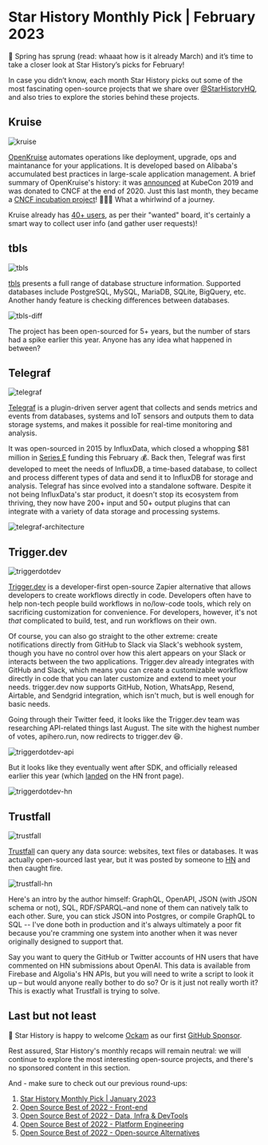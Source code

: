 # Star History Monthly Pick | February 2023

🌸 Spring has sprung (read: whaaat how is it already March) and it’s time to take a closer look at Star History’s picks for February!

In case you didn’t know, each month Star History picks out some of the most fascinating open-source projects that we share over [@StarHistoryHQ](https://twitter.com/StarHistoryHQ), and also tries to explore the stories behind these projects.

## Kruise

![kruise](/blog/assets/star-history-monthly-pick-202302/kruise.webp)

[OpenKruise](https://github.com/openkruise/kruise) automates operations like deployment, upgrade, ops and maintanance for your applications. It is developed based on Alibaba's accumulated best practices in large-scale application management. A brief summary of OpenKruise's history: it was [announced](https://www.alibabacloud.com/blog/595071) at KubeCon 2019 and was donated to CNCF at the end of 2020. Just this last month, they became a [CNCF incubation project](https://www.cncf.io/blog/2023/03/02/openkruise-becomes-a-cncf-incubating-project/)! 🎉🎉🎉 What a whirlwind of a journey.

Kruise already has [40+ users](https://github.com/openkruise/kruise/issues/289), as per their "wanted" board, it's certainly a smart way to collect user info (and gather user requests)!

## tbls

![tbls](/blog/assets/star-history-monthly-pick-202302/tbls.webp)

[tbls](https://github.com/k1LoW/tbls) presents a full range of database structure information. Supported databases include PostgreSQL, MySQL, MariaDB, SQLite, BigQuery, etc. Another handy feature is checking differences between databases.

![tbls-diff](/blog/assets/star-history-monthly-pick-202302/tbls-diff.webp)

The project has been open-sourced for 5+ years, but the number of stars had a spike earlier this year. Anyone has any idea what happened in between?

## Telegraf

![telegraf](/blog/assets/star-history-monthly-pick-202302/telegraf.webp)

[Telegraf](https://github.com/influxdata/telegraf) is a plugin-driven server agent that collects and sends metrics and events from databases, systems and IoT sensors and outputs them to data storage systems, and makes it possible for real-time monitoring and analysis.

It was open-sourced in 2015 by InfluxData, which closed a whopping $81 million in [Series E](https://www.influxdata.com/blog/influxdata-closes-series-e-round-and-raises-81-million/) funding this February 💰. Back then, Telegraf was first developed to meet the needs of InfluxDB, a time-based database, to collect and process different types of data and send it to InfluxDB for storage and analysis. Telegraf has since evolved into a standalone software. Despite it not being InfluxData's star product, it doesn't stop its ecosystem from thriving, they now have 200+ input and 50+ output plugins that can integrate with a variety of data storage and processing systems.

![telegraf-architecture](/blog/assets/star-history-monthly-pick-202302/telegraf-architecture.webp)

## Trigger.dev

![triggerdotdev](/blog/assets/star-history-monthly-pick-202302/triggerdotdev.webp)

[Trigger.dev](https://github.com/triggerdotdev/trigger.dev) is a developer-first open-source Zapier alternative that allows developers to create workflows directly in code. Developers often have to help non-tech people build workflows in no/low-code tools, which rely on sacrificing customization for convenience. For developers, however, it's not _that_ complicated to build, test, and run workflows on their own.

Of course, you can also go straight to the other extreme: create notifications directly from GitHub to Slack via Slack's webhook system, though you have no control over how this alert appears on your Slack or interacts between the two applications. Trigger.dev already integrates with GitHub and Slack, which means you can create a customizable workflow directly in code that you can later customize and extend to meet your needs. trigger.dev now supports GitHub, Notion, WhatsApp, Resend, Airtable, and Sendgrid integration, which isn't much, but is well enough for basic needs.

Going through their Twitter feed, it looks like the Trigger.dev team was researching API-related things last August. The site with the highest number of votes, apihero.run, now redirects to trigger.dev 😆.

![triggerdotdev-api](/blog/assets/star-history-monthly-pick-202302/triggerdotdev-api.webp)

But it looks like they eventually went after SDK, and officially released earlier this year (which [landed](https://news.ycombinator.com/item?id=34610686) on the HN front page).

![triggerdotdev-hn](/blog/assets/star-history-monthly-pick-202302/triggerdotdev-hn.webp)

## Trustfall

![trustfall](/blog/assets/star-history-monthly-pick-202302/trustfall.webp)

[Trustfall](https://github.com/obi1kenobi/trustfall) can query any data source: websites, text files or databases. It was actually open-sourced last year, but it was posted by someone to [HN](https://news.ycombinator.com/item?id=34705246) and then caught fire.

![trustfall-hn](/blog/assets/star-history-monthly-pick-202302/trustfall-hn.webp)

Here's an intro by the author himself: GraphQL, OpenAPI, JSON (with JSON schema or not), SQL, RDF/SPARQL–and none of them can natively talk to each other. Sure, you can stick JSON into Postgres, or compile GraphQL to SQL -- I've done both in production and it's always ultimately a poor fit because you're cramming one system into another when it was never originally designed to support that.

Say you want to query the GitHub or Twitter accounts of HN users that have commented on HN submissions about OpenAI. This data is available from Firebase and Algolia's HN APIs, but you will need to write a script to look it up – but would anyone really bother to do so? Or is it just not really worth it? This is exactly what Trustfall is trying to solve.

## Last but not least

🍾 Star History is happy to welcome [Ockam](/blog/ockam) as our first [GitHub Sponsor](https://github.com/sponsors/star-history).

Rest assured, Star History's monthly recaps will remain neutral: we will continue to explore the most interesting open-source projects, and there's no sponsored content in this section.

And - make sure to check out our previous round-ups:

1. [Star History Monthly Pick | January 2023](/blog/star-history-monthly-pick-202301)
2. [Open Source Best of 2022 - Front-end](/blog/star-history-yearly-pick-2022-frontend)
3. [Open Source Best of 2022 - Data, Infra & DevTools](/blog/star-history-yearly-pick-2022-data-infra-devtools)
4. [Open Source Best of 2022 - Platform Engineering](/blog/star-history-open-source-2022-platform-engineering)
5. [Open Source Best of 2022 - Open-source Alternatives](/blog/star-history-open-source-2022-open-source-alternatives)
